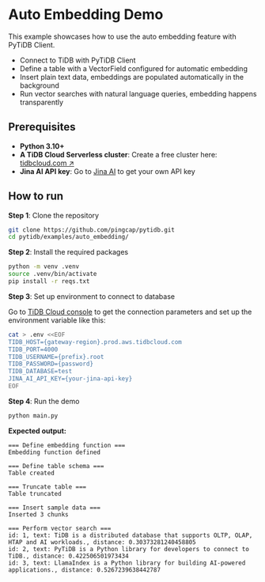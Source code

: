 # Auto Embedding Demo

This example showcases how to use the auto embedding feature with PyTiDB Client.

* Connect to TiDB with PyTiDB Client
* Define a table with a VectorField configured for automatic embedding
* Insert plain text data, embeddings are populated automatically in the background
* Run vector searches with natural language queries, embedding happens transparently

## Prerequisites

- **Python 3.10+**
- **A TiDB Cloud Serverless cluster**: Create a free cluster here: [tidbcloud.com ↗️](https://tidbcloud.com/?utm_source=github&utm_medium=referral&utm_campaign=pytidb_readme)
- **Jina AI API key**: Go to [Jina AI](https://jina.ai/embeddings/) to get your own API key

## How to run

**Step 1**: Clone the repository

```bash
git clone https://github.com/pingcap/pytidb.git
cd pytidb/examples/auto_embedding/
```

**Step 2**: Install the required packages

```bash
python -m venv .venv
source .venv/bin/activate
pip install -r reqs.txt
```

**Step 3**: Set up environment to connect to database

Go to [TiDB Cloud console](https://tidbcloud.com/clusters) to get the connection parameters and set up the environment variable like this:

```bash
cat > .env <<EOF
TIDB_HOST={gateway-region}.prod.aws.tidbcloud.com
TIDB_PORT=4000
TIDB_USERNAME={prefix}.root
TIDB_PASSWORD={password}
TIDB_DATABASE=test
JINA_AI_API_KEY={your-jina-api-key}
EOF
```

**Step 4**: Run the demo

```bash
python main.py
```

**Expected output:**

```plain
=== Define embedding function ===
Embedding function defined

=== Define table schema ===
Table created

=== Truncate table ===
Table truncated

=== Insert sample data ===
Inserted 3 chunks

=== Perform vector search ===
id: 1, text: TiDB is a distributed database that supports OLTP, OLAP, HTAP and AI workloads., distance: 0.30373281240458805
id: 2, text: PyTiDB is a Python library for developers to connect to TiDB., distance: 0.422506501973434
id: 3, text: LlamaIndex is a Python library for building AI-powered applications., distance: 0.5267239638442787
```
